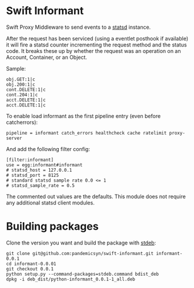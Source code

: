 # Swift Informant

Swift Proxy Middleware to send events to a [statsd](http://github.com/etsy/statsd/ "statsd") instance.

After the request has been serviced (using a eventlet posthook if available) it will fire a statsd counter incrementing the request method and the status code.  It breaks these up by whether the request was an operation on an Account, Container, or an Object.

Sample:

    obj.GET:1|c
    obj.200:1|c
    cont.DELETE:1|c
    cont.204:1|c
    acct.DELETE:1|c
    acct.DELETE:1|c

To enable load informant as the first pipeline entry (even before catcherrors):

    pipeline = informant catch_errors healthcheck cache ratelimit proxy-server

And add the following filter config:

    [filter:informant]
    use = egg:informant#informant
    # statsd_host = 127.0.0.1
    # statsd_port = 8125
    # standard statsd sample rate 0.0 <= 1
    # statsd_sample_rate = 0.5

The commented out values are the defaults. This module does not require any additional statsd client modules.

# Building packages

Clone the version you want and build the package with [stdeb](https://github.com/astraw/stdeb "stdeb"):
    
    git clone git@github.com:pandemicsyn/swift-informant.git informant-0.0.1
    cd informant-0.0.01
    git checkout 0.0.1
    python setup.py --command-packages=stdeb.command bdist_deb
    dpkg -i deb_dist/python-informant_0.0.1-1_all.deb
